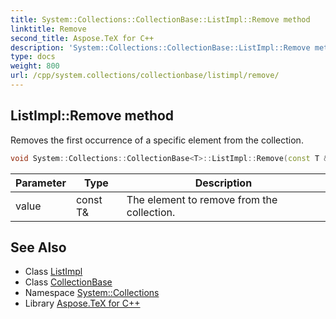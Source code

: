 ```yaml
---
title: System::Collections::CollectionBase::ListImpl::Remove method
linktitle: Remove
second_title: Aspose.TeX for C++
description: 'System::Collections::CollectionBase::ListImpl::Remove method. Removes the first occurrence of a specific element from the collection in C++.'
type: docs
weight: 800
url: /cpp/system.collections/collectionbase/listimpl/remove/
---
```

## ListImpl::Remove method


Removes the first occurrence of a specific element from the collection.

```cpp
void System::Collections::CollectionBase<T>::ListImpl::Remove(const T &value)
```


| Parameter | Type | Description |
| --- | --- | --- |
| value | const T\& | The element to remove from the collection. |

## See Also

* Class [ListImpl](../)
* Class [CollectionBase](../../)
* Namespace [System::Collections](../../../)
* Library [Aspose.TeX for C++](../../../../)
